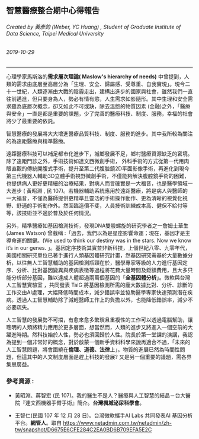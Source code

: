 ## 智慧醫療整合期中心得報告 

###### Created by 黃彥鈞 (Weber, YC Huang) , Student of Graduate Institute of Data Science, Taipei Medical University

###### 2019-10-29 

___

心理學家馬斯洛的**需求層次理論( Maslow's hierarchy of needs)** 中曾提到，人類的需求由底層至高層分為「生理、安全、歸屬感、受尊重、自我實現」。現今二十一世紀，人類逐漸由大戰的陰霾走出，建構出進步的國家與社會，雖然我們一直往前邁進，但只要身為人，勢必有情有慾，人生需求如影隨形。其中生理和安全需求雖為底層次概念，卻又如此不可或缺，除去溫飽的物質因素 (金融)之外，「醫療與安全」一直是都是重要的課題，少了完善的醫療科技、制度、服務，幸福的社會將少了最重要的依託。

智慧醫療的發展將大大增進醫療品質科技、制度、服務的進步。其中我所較為關注的為遠距醫療與精準醫療。

遠距醫療科技可以補足都市化進步下，城鄉發展不足，鄉村醫療資源缺乏的窘境。除了遠距門診之外，手術技術如達文西微創手術， 外科手術的方式從第一代用肉眼直觀的傳統開腹式手術，提升至第二代腹腔鏡2D平面影像手術，再進化到現今第三代機器人輔助3D立體手術視野微創手術，不僅能夠解決腹腔鏡手術的困難，也提供病人更好更精細的治療結果，對病人而言確實是一大福音，也是醫學領域一大進步 ( 黃昭淵 , 民 107)。若機器輔助系統應用於遠距醫療，將是病人與醫師的一大福音，不僅為醫師提供更精準且靈活的手術操作動作、更為清晰的視覺化視野、舒適的手術動作外。然面臨造價不斐，人員技術訓練成本高、健保不給付等等，該技術並不適於普及於任何情況。

另外，精準醫療如基因檢測技術，發現DNA雙股螺旋的研究學者之一詹姆士華生 (James Watson) 曾戲稱 :「過去，我們以為是星座影響命運；現在，基因才是主導命運的關鍵。(We used to think our destiny was in the stars. Now we know it’s in our genes. 」。基因定序技術其實並非新科技，上個世紀八零、九零年代，美國相關研究單位已著手進行人類基因體研究計畫，然基因研究需基於大量數據分析，以往無人工智慧輔助的基因檢測瓶頸在於，醫學專家等級的人力進行基因定序、分析、比對基因變異與疾病表徵等過程將花費大量時間及鉅額費用，且大多只能分析部分基因，難以達成人體超過兩萬個基因的「**全基因體分析**」。微軟與台灣人工智慧實驗室 ，共同發表 TaiG 將基因檢測所需的龐大數據比對、分析、診斷的工作交由AI處理，大幅降低時間成本，減少錯誤率並協助醫學專家快速預測潛在疾病。透過人工智慧輔助除了減輕醫師工作上的負擔以外，也能降低錯誤率，減少不必要疏失。

人工智慧的發展勢不可擋，有愈來愈多繁瑣且重複性的工作可以透過電腦幫助，讓聰明的人類將精力應用於更多層面，想當然而，人類的進步又將進入一個空前的大躍進時期。然科技始於人性，勢必也須回歸於人性。院長於第一堂課的演講，我認為提到一個非常好的概念，對於啟蒙一個新手資料科學來說再適合不過，「未來的人工智慧問題，將會圍繞在**倫理、道德、法律**上」。物質的進展已然為時間性問題，但這其中的人文制度層面是趕上科技的發展? 又是另一個重要的議題，需各界集思廣益。



### 參考資源 : 

+ 黃昭淵、蔣智宏 (民 107)。我的醫生不是人？醫療與人工智慧的結晶－台大醫院『達文西機器手臂手術』簡介。**台灣楓城泌尿科學會**。

+ 王智仁(民國 107 年 12 月 28 日)。台灣微軟攜手AI Labs 共同發表AI 基因分析平台。**網管人**。取自  https://www.netadmin.com.tw/netadmin/zh-tw/snapshot/D6675E6CFE284C2EA0BD6B709EFA5E2C 



